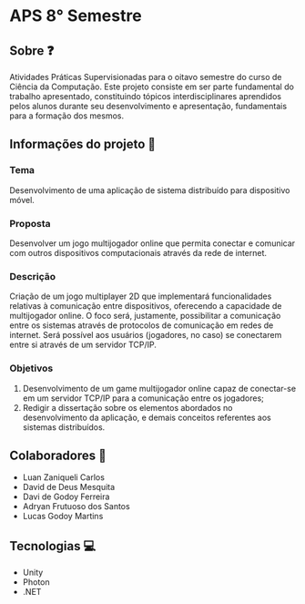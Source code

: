 # APS 8° Semestre

## Sobre ❓

Atividades Práticas Supervisionadas para o oitavo semestre do curso de Ciência da Computação.
Este projeto consiste em ser parte fundamental do trabalho apresentado, constituindo tópicos interdisciplinares aprendidos pelos alunos durante seu desenvolvimento e apresentação, fundamentais para a formação dos mesmos.

## Informações do projeto 📝

### Tema

Desenvolvimento de uma aplicação de sistema distribuído para dispositivo móvel.

### Proposta

Desenvolver um jogo multijogador online que permita conectar e comunicar com outros dispositivos computacionais através da rede de internet.

### Descrição

Criação de um jogo multiplayer 2D que implementará funcionalidades relativas à comunicação entre dispositivos, oferecendo a capacidade de multijogador online. O foco será, justamente, possibilitar a comunicação entre os sistemas através de protocolos de comunicação em redes de internet. Será possível aos usuários (jogadores, no caso) se conectarem entre si através de um servidor TCP/IP.

### Objetivos

1. Desenvolvimento de um game multijogador online capaz de conectar-se em um servidor TCP/IP para a comunicação entre os jogadores;
2. Redigir a dissertação sobre os elementos abordados no desenvolvimento da aplicação, e demais conceitos referentes aos sistemas distribuídos.

## Colaboradores 🤵
- Luan Zaniqueli Carlos
- David de Deus Mesquita
- Davi de Godoy Ferreira
- Adryan Frutuoso dos Santos
- Lucas Godoy Martins

## Tecnologias 💻
- Unity
- Photon
- .NET
